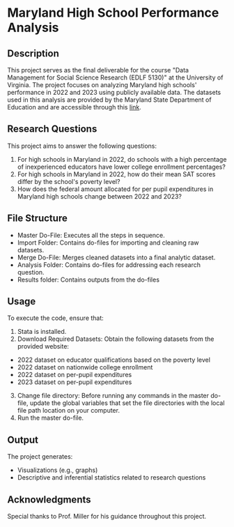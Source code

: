 # Maryland High School Performance Analysis

## Description
This project serves as the final deliverable for the course "Data Management for Social Science Research (EDLF 5130)" at the University of Virginia. The project focuses on analyzing Maryland high schools' performance in 2022 and 2023 using publicly available data. 
The datasets used in this analysis are provided by the Maryland State Department of Education and are accessible through this [link](https://reportcard.msde.maryland.gov/Graphs/#/DataDownloads/datadownload/3/17/6/99/XXXX/2024).
## Research Questions
This project aims to answer the following questions:
1) For high schools in Maryland in 2022, do schools with a high percentage of inexperienced educators have lower college enrollment percentages?
2) For high schools in Maryland in 2022, how do their mean SAT scores differ by the school's poverty level?
3) How does the federal amount allocated for per pupil expenditures in Maryland high schools change between 2022 and 2023?
## File Structure
- Master Do-File: Executes all the steps in sequence.
- Import Folder: Contains do-files for importing and cleaning raw datasets.
-	Merge Do-File: Merges cleaned datasets into a final analytic dataset.
-	Analysis Folder: Contains do-files for addressing each research question.
-	Results folder: Contains outputs from the do-files
## Usage
To execute the code, ensure that:
1) Stata is installed.
2) Download Required Datasets: Obtain the following datasets from the provided website:
- 2022 dataset on educator qualifications based on the poverty level
- 2022 dataset on nationwide college enrollment
- 2022 dataset on per-pupil expenditures
- 2023 dataset on per-pupil expenditures
3) Change file directory: Before running any commands in the master do-file, update the global variables that set the file directories with the local file path location on your computer.
4) Run the master do-file.
## Output
The project generates:
-	Visualizations (e.g., graphs)
-	Descriptive and inferential statistics related to research questions
## Acknowledgments
Special thanks to Prof. Miller for his guidance throughout this project.

